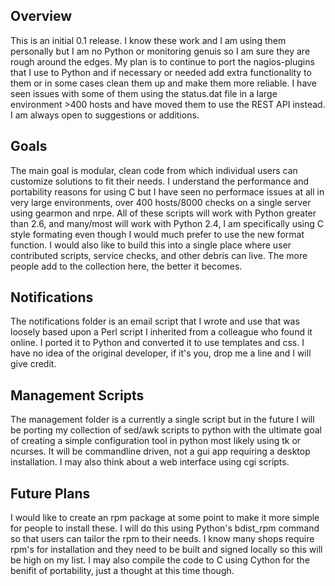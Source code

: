 Overview
--------

This is an initial 0.1 release.  I know these work and I am using them personally but I am no Python or monitoring genuis so I am sure they are rough around the edges.  My plan is to continue to port the nagios-plugins that I use to Python and if necessary or needed add extra functionality to them or in some cases clean them up and make them more reliable.  I have seen issues with some of them using the status.dat file in a large environment >400 hosts and have moved them to use the REST API instead.  I am always open to suggestions or additions.

Goals
-----

The main goal is modular, clean code from which individual users can customize solutions to fit their needs.  I understand the performance and portability reasons for using C but I have seen no performace issues at all in very large environments, over 400 hosts/8000 checks on a single server using gearmon and nrpe.  All of these scripts will work with Python greater than 2.6, and many/most will work with Python 2.4, I am specifically using C style formating even though I would much prefer to use the new format function.  I would also like to build this into a single place where user contributed scripts, service checks, and other debris can live.  The more people add to the collection here, the better it becomes.

Notifications
-------------

The notifications folder is an email script that I wrote and use that was loosely based upon a Perl script I inherited from a colleague who found it online.  I ported it to Python and converted it to use templates and css.  I have no idea of the original developer, if it's you, drop me a line and I will give credit.

Management Scripts
------------------

The management folder is a currently a single script but in the future I will be porting my collection of sed/awk scripts to python with the ultimate goal of creating a simple configuration tool in python most likely using tk or ncurses.  It will be commandline driven, not a gui app requiring a desktop installation.  I may also think about a web interface using cgi scripts.

Future Plans
------------

I would like to create an rpm package at some point to make it more simple for people to install these.  I will do this using Python's bdist_rpm command so that users can tailor the rpm to their needs.  I know many shops require rpm's for installation and they need to be built and signed locally so this will be high on my list.  I may also compile the code to C using Cython for the benifit of portability, just a thought at this time though.
